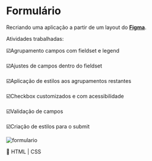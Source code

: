 # Formulário

Recriando uma aplicação a partir de um layout do [**Figma**](https://www.figma.com/file/OV4vXoyYiWRR78U7o4pjkp/Explorer-Stage-03-Projeto-01-(Copy)?node-id=0-1&t=fwm9rFNHhdcHdZ4s-0).

Atividades trabalhadas:

:ballot_box_with_check:Agrupamento campos com fieldset e legend </br>
</br>
:ballot_box_with_check:Ajustes de campos dentro do fieldset </br>
</br>
:ballot_box_with_check:Aplicação de estilos aos agrupamentos restantes </br>
</br>
:ballot_box_with_check:Checkbox customizados e com acessibilidade </br>
</br>
:ballot_box_with_check:Validação de campos </br>
</br>
:ballot_box_with_check:Criação de estilos para o submit </br>

![formulario](https://user-images.githubusercontent.com/81052476/229915888-3e672529-1d7e-4b70-922d-c930d83dda1c.PNG)


:seedling: HTML | CSS

